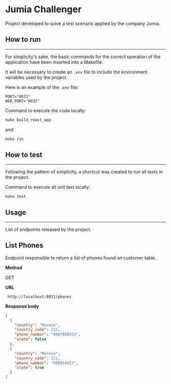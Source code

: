# Jumia Challenger

Project developed to solve a test scenario applied by the company Jumia.

## How to run

---

For simplicity's sake, the basic commands for the correct operation of the application have been inserted into a Makefile.

It will be necessary to create an `.env` file to include the environment variables used by the project.

Here is an example of the `.env` file:

```env
PORT="8031"
WEB_PORT="8032"
```

Command to execute the code locally:

```bash
make build_react_app
```

and

```bash
make run
```

## How to test

---

Following the pattern of simplicity, a shortcut was created to run all tests in the project.

Command to execute all unit test locally:

```bash
make test
```

## Usage

---

List of endpoints released by the project.

## List Phones

Endpoint responsible to return a list of phones found on customer table.

**Method**

GET

**URL**

```
 http://localhost:8031/phones
```

**Response body**

```json
[
  {
    "country": "Moroco",
    "country_code": 212,
    "phone_number": "6007989253",
    "state": false
  },
  {
    "country": "Moroco",
    "country_code": 212,
    "phone_number": "698054317",
    "state": true
  }
]
```
